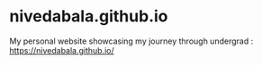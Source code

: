 # nivedabala.github.io
My personal website showcasing my journey through undergrad : https://nivedabala.github.io/
 
